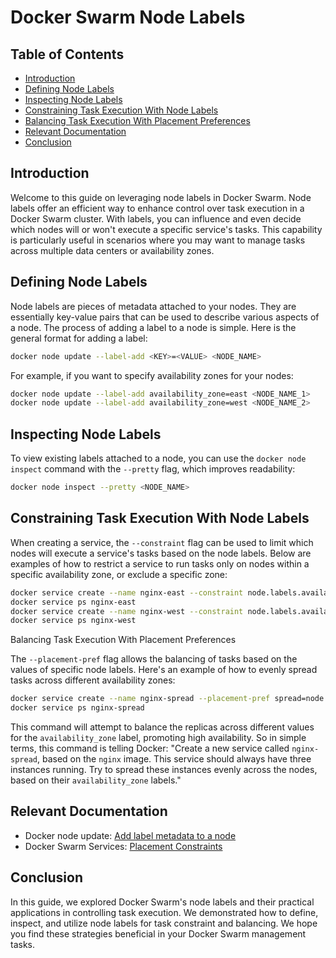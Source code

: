 # Docker Swarm Node Labels

## Table of Contents

- [Introduction](#introduction)
- [Defining Node Labels](#defining-node-labels)
- [Inspecting Node Labels](#inspecting-node-labels)
- [Constraining Task Execution With Node Labels](#constraining-task-execution-with-node-labels)
- [Balancing Task Execution With Placement Preferences](#balancing-task-execution-with-placement-preferences)
- [Relevant Documentation](#relevant-documentation)
- [Conclusion](#conclusion)

## Introduction

Welcome to this guide on leveraging node labels in Docker Swarm. Node labels offer an efficient way to enhance control over task execution in a Docker Swarm cluster. With labels, you can influence and even decide which nodes will or won't execute a specific service's tasks. This capability is particularly useful in scenarios where you may want to manage tasks across multiple data centers or availability zones.

## Defining Node Labels

Node labels are pieces of metadata attached to your nodes. They are essentially key-value pairs that can be used to describe various aspects of a node. The process of adding a label to a node is simple. Here is the general format for adding a label:

```bash
docker node update --label-add <KEY>=<VALUE> <NODE_NAME>
```

For example, if you want to specify availability zones for your nodes:

```bash
docker node update --label-add availability_zone=east <NODE_NAME_1>
docker node update --label-add availability_zone=west <NODE_NAME_2>
```

## Inspecting Node Labels

To view existing labels attached to a node, you can use the `docker node inspect` command with the `--pretty` flag, which improves readability:

```bash
docker node inspect --pretty <NODE_NAME>
```

## Constraining Task Execution With Node Labels

When creating a service, the `--constraint` flag can be used to limit which nodes will execute a service's tasks based on the node labels. Below are examples of how to restrict a service to run tasks only on nodes within a specific availability zone, or exclude a specific zone:

```bash
docker service create --name nginx-east --constraint node.labels.availability_zone==east --replicas 3 nginx
docker service ps nginx-east
docker service create --name nginx-west --constraint node.labels.availability_zone!=east --replicas 3 nginx
docker service ps nginx-west
```

Balancing Task Execution With Placement Preferences

The `--placement-pref` flag allows the balancing of tasks based on the values of specific node labels. Here's an example of how to evenly spread tasks across different availability zones:

```bash
docker service create --name nginx-spread --placement-pref spread=node.labels.availability_zone --replicas 3 nginx
docker service ps nginx-spread
```

This command will attempt to balance the replicas across different values for the `availability_zone` label, promoting high availability. So in simple terms, this command is telling Docker: "Create a new service called `nginx-spread`, based on the `nginx` image. This service should always have three instances running. Try to spread these instances evenly across the nodes, based on their `availability_zone` labels."

## Relevant Documentation

- Docker node update: [Add label metadata to a node](https://docs.docker.com/engine/reference/commandline/node_update/#add-label-metadata-to-a-node)
- Docker Swarm Services: [Placement Constraints](https://docs.docker.com/engine/swarm/services/#placement-constraints)

## Conclusion

In this guide, we explored Docker Swarm's node labels and their practical applications in controlling task execution. We demonstrated how to define, inspect, and utilize node labels for task constraint and balancing. We hope you find these strategies beneficial in your Docker Swarm management tasks.